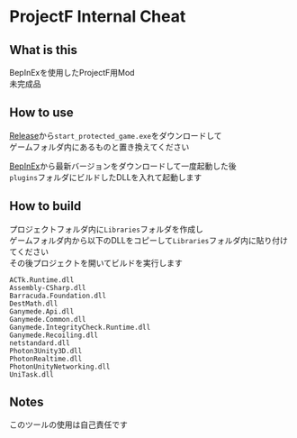 # ProjectF Internal Cheat

## What is this
BepInExを使用したProjectF用Mod  
未完成品

## How to use
[Release](https://github.com/RabiesDev/projectf-internal-cheat/releases/)から`start_protected_game.exe`をダウンロードして  
ゲームフォルダ内にあるものと置き換えてください

[BepInEx](https://github.com/BepInEx/BepInEx)から最新バージョンをダウンロードして一度起動した後  
`plugins`フォルダにビルドしたDLLを入れて起動します

## How to build
プロジェクトフォルダ内に`Libraries`フォルダを作成し  
ゲームフォルダ内から以下のDLLをコピーして`Libraries`フォルダ内に貼り付けてください  
その後プロジェクトを開いてビルドを実行します

```
ACTk.Runtime.dll
Assembly-CSharp.dll
Barracuda.Foundation.dll
DestMath.dll
Ganymede.Api.dll
Ganymede.Common.dll
Ganymede.IntegrityCheck.Runtime.dll
Ganymede.Recoiling.dll
netstandard.dll
Photon3Unity3D.dll
PhotonRealtime.dll
PhotonUnityNetworking.dll
UniTask.dll
```

## Notes
このツールの使用は自己責任です
